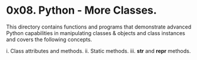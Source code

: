 # 0x08. Python - More Classes.
This directory contains functions and programs that demonstrate advanced Python capabilities in manipulating classes & objects and class instances and covers the following concepts.

i. Class attributes and methods.
ii. Static methods.
iii. __str__ and __repr__ methods.
